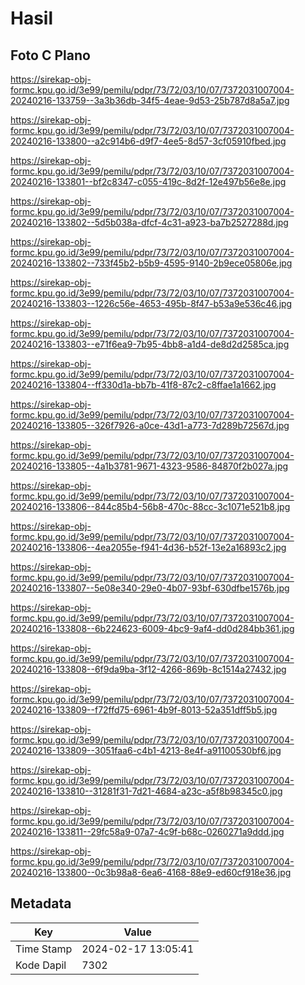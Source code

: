# Hasil

## Foto C Plano

https://sirekap-obj-formc.kpu.go.id/3e99/pemilu/pdpr/73/72/03/10/07/7372031007004-20240216-133759--3a3b36db-34f5-4eae-9d53-25b787d8a5a7.jpg

https://sirekap-obj-formc.kpu.go.id/3e99/pemilu/pdpr/73/72/03/10/07/7372031007004-20240216-133800--a2c914b6-d9f7-4ee5-8d57-3cf05910fbed.jpg

https://sirekap-obj-formc.kpu.go.id/3e99/pemilu/pdpr/73/72/03/10/07/7372031007004-20240216-133801--bf2c8347-c055-419c-8d2f-12e497b56e8e.jpg

https://sirekap-obj-formc.kpu.go.id/3e99/pemilu/pdpr/73/72/03/10/07/7372031007004-20240216-133802--5d5b038a-dfcf-4c31-a923-ba7b2527288d.jpg

https://sirekap-obj-formc.kpu.go.id/3e99/pemilu/pdpr/73/72/03/10/07/7372031007004-20240216-133802--733f45b2-b5b9-4595-9140-2b9ece05806e.jpg

https://sirekap-obj-formc.kpu.go.id/3e99/pemilu/pdpr/73/72/03/10/07/7372031007004-20240216-133803--1226c56e-4653-495b-8f47-b53a9e536c46.jpg

https://sirekap-obj-formc.kpu.go.id/3e99/pemilu/pdpr/73/72/03/10/07/7372031007004-20240216-133803--e71f6ea9-7b95-4bb8-a1d4-de8d2d2585ca.jpg

https://sirekap-obj-formc.kpu.go.id/3e99/pemilu/pdpr/73/72/03/10/07/7372031007004-20240216-133804--ff330d1a-bb7b-41f8-87c2-c8ffae1a1662.jpg

https://sirekap-obj-formc.kpu.go.id/3e99/pemilu/pdpr/73/72/03/10/07/7372031007004-20240216-133805--326f7926-a0ce-43d1-a773-7d289b72567d.jpg

https://sirekap-obj-formc.kpu.go.id/3e99/pemilu/pdpr/73/72/03/10/07/7372031007004-20240216-133805--4a1b3781-9671-4323-9586-84870f2b027a.jpg

https://sirekap-obj-formc.kpu.go.id/3e99/pemilu/pdpr/73/72/03/10/07/7372031007004-20240216-133806--844c85b4-56b8-470c-88cc-3c1071e521b8.jpg

https://sirekap-obj-formc.kpu.go.id/3e99/pemilu/pdpr/73/72/03/10/07/7372031007004-20240216-133806--4ea2055e-f941-4d36-b52f-13e2a16893c2.jpg

https://sirekap-obj-formc.kpu.go.id/3e99/pemilu/pdpr/73/72/03/10/07/7372031007004-20240216-133807--5e08e340-29e0-4b07-93bf-630dfbe1576b.jpg

https://sirekap-obj-formc.kpu.go.id/3e99/pemilu/pdpr/73/72/03/10/07/7372031007004-20240216-133808--6b224623-6009-4bc9-9af4-dd0d284bb361.jpg

https://sirekap-obj-formc.kpu.go.id/3e99/pemilu/pdpr/73/72/03/10/07/7372031007004-20240216-133808--6f9da9ba-3f12-4266-869b-8c1514a27432.jpg

https://sirekap-obj-formc.kpu.go.id/3e99/pemilu/pdpr/73/72/03/10/07/7372031007004-20240216-133809--f72ffd75-6961-4b9f-8013-52a351dff5b5.jpg

https://sirekap-obj-formc.kpu.go.id/3e99/pemilu/pdpr/73/72/03/10/07/7372031007004-20240216-133809--3051faa6-c4b1-4213-8e4f-a91100530bf6.jpg

https://sirekap-obj-formc.kpu.go.id/3e99/pemilu/pdpr/73/72/03/10/07/7372031007004-20240216-133810--31281f31-7d21-4684-a23c-a5f8b98345c0.jpg

https://sirekap-obj-formc.kpu.go.id/3e99/pemilu/pdpr/73/72/03/10/07/7372031007004-20240216-133811--29fc58a9-07a7-4c9f-b68c-0260271a9ddd.jpg

https://sirekap-obj-formc.kpu.go.id/3e99/pemilu/pdpr/73/72/03/10/07/7372031007004-20240216-133800--0c3b98a8-6ea6-4168-88e9-ed60cf918e36.jpg


## Metadata

| Key        | Value               |
| ---------- | ------------------- |
| Time Stamp | 2024-02-17 13:05:41 |
| Kode Dapil | 7302                |




